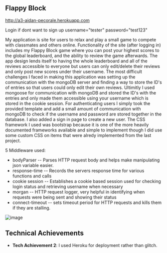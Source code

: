 ## Flappy Block

http://a3-aidan-pecorale.herokuapp.com

Login if dont want to sign up username="tester" password="test123"

My application is site for users to relax and play a small game to compete with classmates and others online. Functionality of the site (after logging in) includes my Flappy Block game where you can post your highest scores to the global leaderboard, and the ability to review the game afterwards. The app design lends itself to having the whole leaderboard and all of the reviews accessible to everyone but users can only edit/delete their reviews and only post new scores under their username. The most difficult challenges I faced in making this application was setting up the communication with the mongoDB server and finding a way to store the ID's of entries so that users could only edit their own reviews. Ultimitly I used mongoose for communication with mongoDB and stored the ID's with the entries and only made them accessible using your username which is stored in the cookie session. For authenticating users I simply took the provided template and add a small amount of communication with mongoDB to check if the username and password are stored together in the database. I also added a sign in page to create a new user. The CSS framework I used was bootstrap because it is one of the more heavily documented frameworks available and simple to implement though I did use some custom CSS on items that were alredy implemented from the last project.

5 Middleware used:
- bodyParser -- Parses HTTP request body and helps make manipulating json variable easier.
- response-time -- Records the servers response time for various functions and calls
- cookie session -- Establishes a cookie based session used for checking login status and retrieving username when necessary
- morgan -- HTTP request logger, very helpful in identifying when requests were being sent and showing their status
- connect-timeout -- sets timeout period for HTTP requests and kills them if they are stalling.

![image](https://user-images.githubusercontent.com/59970835/134937847-b0c8f999-6011-4e54-8290-e8cd9ea38e7f.png)


## Technical Achievements
- **Tech Achievement 2**: I used Heroku for deployment rather than glitch. 

